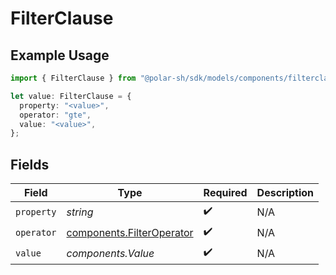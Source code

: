 # FilterClause

## Example Usage

```typescript
import { FilterClause } from "@polar-sh/sdk/models/components/filterclause.js";

let value: FilterClause = {
  property: "<value>",
  operator: "gte",
  value: "<value>",
};
```

## Fields

| Field                                                                  | Type                                                                   | Required                                                               | Description                                                            |
| ---------------------------------------------------------------------- | ---------------------------------------------------------------------- | ---------------------------------------------------------------------- | ---------------------------------------------------------------------- |
| `property`                                                             | *string*                                                               | :heavy_check_mark:                                                     | N/A                                                                    |
| `operator`                                                             | [components.FilterOperator](../../models/components/filteroperator.md) | :heavy_check_mark:                                                     | N/A                                                                    |
| `value`                                                                | *components.Value*                                                     | :heavy_check_mark:                                                     | N/A                                                                    |